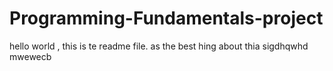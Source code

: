 # Programming-Fundamentals-project

hello world , this is te readme file. as the best hing about thia sigdhqwhd  mwewecb
